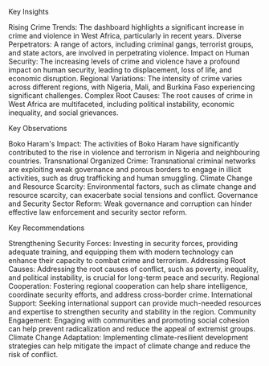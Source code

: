 Key Insights

Rising Crime Trends: The dashboard highlights a significant increase in crime and violence in West Africa, particularly in recent years.
Diverse Perpetrators: A range of actors, including criminal gangs, terrorist groups, and state actors, are involved in perpetrating violence.
Impact on Human Security: The increasing levels of crime and violence have a profound impact on human security, leading to displacement, loss of life, and economic disruption.
Regional Variations: The intensity of crime varies across different regions, with Nigeria, Mali, and Burkina Faso experiencing significant challenges.
Complex Root Causes: The root causes of crime in West Africa are multifaceted, including political instability, economic inequality, and social grievances.

Key Observations

Boko Haram's Impact: The activities of Boko Haram have significantly contributed to the rise in violence and terrorism in Nigeria and neighbouring countries.
Transnational Organized Crime: Transnational criminal networks are exploiting weak governance and porous borders to engage in illicit activities, such as drug trafficking and human smuggling.
Climate Change and Resource Scarcity: Environmental factors, such as climate change and resource scarcity, can exacerbate social tensions and conflict.
Governance and Security Sector Reform: Weak governance and corruption can hinder effective law enforcement and security sector reform.

Key Recommendations

Strengthening Security Forces: Investing in security forces, providing adequate training, and equipping them with modern technology can enhance their capacity to combat crime and terrorism.
Addressing Root Causes: Addressing the root causes of conflict, such as poverty, inequality, and political instability, is crucial for long-term peace and security.
Regional Cooperation: Fostering regional cooperation can help share intelligence, coordinate security efforts, and address cross-border crime.
International Support: Seeking international support can provide much-needed resources and expertise to strengthen security and stability in the region.
Community Engagement: Engaging with communities and promoting social cohesion can help prevent radicalization and reduce the appeal of extremist groups.
Climate Change Adaptation: Implementing climate-resilient development strategies can help mitigate the impact of climate change and reduce the risk of conflict.
